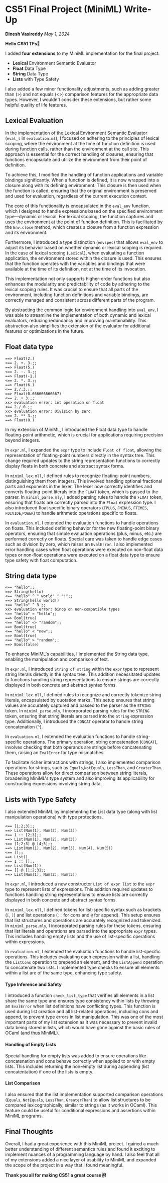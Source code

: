 # CS51 Final Project (MiniML) Write-Up

**Dinesh Vasireddy**
*May 1, 2024*


**Hello CS51 TFs**👋

I added **four extensions** to my MiniML implementation for the final project:
* **Lexical** Environment Semantic Evaluator
* **Float** Data Type 
* **String** Data Type
* **Lists** with Type Safety

I also added a few minor functionality adjustments, such as adding greater than (>) and not equals (<>) comparison features for the appropriate data types. However, I wouldn't consider these extensions, but rather some helpful quality of life features. 

 ## Lexical Evaluation
 In the implementation of the Lexical Environment Semantic Evaluator (`eval_l` in `evaluation.ml`), I focused on adhering to the principles of lexical scoping, where the environment at the time of function definition is used during function calls, rather than the environment at the call site. This approach is essential for the correct handling of closures, ensuring that functions encapsulate and utilize the environment from their point of definition.
 
 To achieve this, I modified the handling of function applications and variable bindings significantly. When a function is defined, it is now wrapped into a closure along with its defining environment. This closure is then used when the function is called, ensuring that the original environment is preserved and used for evaluation, regardless of the current execution context.
 
 The core of this functionality is encapsulated in the `eval_env` function, which I designed to handle expressions based on the specified environment type—dynamic or lexical. For lexical scoping, the function captures and uses the environment at the point of function definition. This is facilitated by the `Env.close` method, which creates a closure from a function expression and its environment.
 
 Furthermore, I introduced a type distinction (`envspec`) that allows `eval_env` to adjust its behavior based on whether dynamic or lexical scoping is required. In the case of lexical scoping (`Lexical`), when evaluating a function application, the environment stored within the closure is used. This ensures that the function operates with the variables and bindings that were available at the time of its definition, not at the time of its invocation.
 
 This implementation not only supports higher-order functions but also enhances the modularity and predictability of code by adhering to the lexical scoping rules. It was crucial to ensure that all parts of the environment, including function definitions and variable bindings, are correctly managed and consistent across different parts of the program.
 
 By abstracting the common logic for environment handling into `eval_env`, I was able to streamline the implementation of both dynamic and lexical evaluators, reducing redundancy and improving maintainability. This abstraction also simplifies the extension of the evaluator for additional features or optimizations in the future.

## Float data type
```
==> Float(2.)
<== 2. +. 3.;;
==> Float(5.)
<== 2. -. 3.;;
==> Float(-1.)
<== 2. *. 3.;;
==> Float(6.)
<== 2./.3.;;
==> Float(0.666666666667)
<== 2. + 3.;; 
xx> evaluation error: int operation on float
<== 2./.0.;;
xx> evaluation error: Division by zero
<== 2. ** 3.;;
==> Float(8.)
```
In my extension of MiniML, I introduced the Float data type to handle floating-point arithmetic, which is crucial for applications requiring precision beyond integers. 

In `expr.ml`, I expanded the `expr` type to include `Float of float`, allowing the representation of floating-point numbers directly in the syntax tree. This change required updates to the string representation functions to correctly display floats in both concrete and abstract syntax forms.

In `miniml_lex.mll`, I defined rules to recognize floating-point numbers, distinguishing them from integers. This involved handling optional fractional parts and exponents in the lexer. The lexer now correctly identifies and converts floating-point literals into the `FLOAT` token, which is passed to the parser. In `miniml_parse.mly`, I added parsing rules to handle the `FLOAT` token, ensuring that floats are correctly parsed into the `Float` expression type. I also introduced float specific binary operators (`FPLUS`, `FMINUS`, `FTIMES`, `FDIVIDE`,`POWER`) to handle arithmetic operations specific to floats.

In `evaluation.ml`, I extended the evaluation functions to handle operations on floats. This included defining behavior for the new floating-point binary operators, ensuring that simple evaluation operations (plus, minus, etc.) are performed correctly on floats. Special care was taken to handle edge cases such as division by zero, which raises an `EvalError`. I also implemented error handling cases when float operations were executed on non-float data types or non-float operations were executed on a float data type to ensure type safety with float computation. 

## String data type
```
<== "hello";;
==> String(hello)
<== "hello" ^ " world" ^ "!";;
==> String(hello world!)
<== "hello" ^ 3 ;;
xx> evaluation error: binop on non-compatible types
<== "hello" = "hello";;
==> Bool(true)
<== "hello" <> "random";;
==> Bool(true)
<== "hello" < "new";;
==> Bool(true)
<== "hello" > "random";;
==> Bool(false)
```
To enhance MiniML's capabilities, I implemented the String data type, enabling the manipulation and comparison of text. 

In `expr.ml`, I introduced `String of string` within the `expr` type to represent string literals directly in the syntax tree. This addition necessitated updates to functions handling string representations to ensure strings are correctly displayed in both concrete and abstract syntax forms.

In `miniml_lex.mll`, I defined rules to recognize and correctly tokenize string literals, encapsulated by quotation marks. This setup ensures that string values are accurately captured and passed to the parser as the `STRING` token. In `miniml_parse.mly`, I incorporated parsing rules for the `STRING` token, ensuring that string literals are parsed into the `String` expression type. Additionally, I introduced the `CONCAT` operator to handle string concatenation (`^`).

In `evaluation.ml`, I extended the evaluation functions to handle string-specific operations. The primary operation, string concatenation (`CONCAT`), involves checking that both operands are strings before concatenating them, raising an `EvalError` for type mismatches.

To facilitate richer interactions with strings, I also implemented comparison operations for strings, such as `Equals`,`NotEquals`, `LessThan`, and `GreaterThan`. These operations allow for direct comparison between string literals, broadening MiniML's type system and also improving its applicability for constructing expressions involving string data.

## Lists with Type Safety
I also extended MiniML by implementing the List data type (along with list manipulation operations) with type protections. 

```
<== [1;2;3];;
==> List(Num(1), Num(2), Num(3))
<== 1 :: [2;3];;
==> List(Num(1), Num(2), Num(3))
<== [1;2;3] @ [4;5];;
==> List(Num(1), Num(2), Num(3), Num(4), Num(5))
<== [];;
==> List()
<== 1 :: [];;
==> List(Num(1))
<== [] @ [1;2;3];;
==> List(Num(1), Num(2), Num(3))
```

In `expr.ml`, I introduced a new constructor `List of expr list` to the `expr` type to represent lists of expressions. This addition required updates to functions handling string representations to ensure lists are correctly displayed in both concrete and abstract syntax forms.

In `miniml_lex.mll`, I defined tokens for list-specific syntax such as brackets (`[`, `]`) and list operations (`::` for cons and `@` for append). This setup ensures that list structures and operations are accurately recognized and tokenized. In `miniml_parse.mly`, I incorporated parsing rules for these tokens, ensuring that list literals and operations are parsed into the appropriate `expr` types. This includes handling empty lists and the use of list-specific operations within expressions.

In `evaluation.ml`, I extended the evaluation functions to handle list-specific operations. This includes evaluating each expression within a list, handling the `ListCons` operation to prepend an element, and the `ListAppend` operation to concatenate two lists. I implemented type checks to ensure all elements within a list are of the same type, enhancing type safety.

#### Type Inference and Safety
I introduced a function `check_list_type` that verifies all elements in a list share the same type and ensures type consistency within lists by throwing an `EvalError` when list definitions have conflicting types. This function is used during list creation and all list-related operations, including cons and append, to prevent type errors in list manipulation. This was one of the most important parts of my list extension as it was necessary to prevent invalid data being stored in lists, which would have gone against the basic rules of OCaml (and thus MiniML). 

#### Handling of Empty Lists
Special handling for empty lists was added to ensure operations like concatenation and cons behave correctly when applied to or with empty lists. This includes returning the non-empty list during appending (list concatentation) if one of the lists is empty.

#### List Comparison
I also ensured that the list implementation supported comparison operations (`Equals`, `NotEquals`, `LessThan`, `GreaterThan`) to allow list structures to be compared lexicographically, similar to strings (as it works in OCaml). This feature could be useful for conditional expressions and assertions within MiniML programs.

## Final Thoughts
Overall, I had a great experience with this MiniML project. I gained a much better understanding of different semantics rules and found it exciting to implement nuances of a programming language by hand. I also feel that all of my extensions added a nice layer of usability to MiniML and expanded the scope of the project in a way that I found meaningful. 

**Thank you all for making CS51 a great course✌️!**